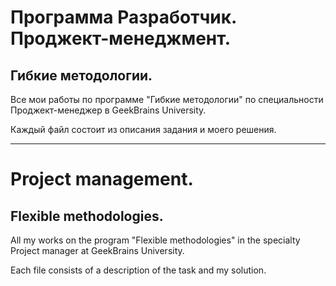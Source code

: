 # Программа Разработчик. Проджект-менеджмент.
## Гибкие методологии.
Все мои работы по программе "Гибкие методологии" по специальности Проджект-менеджер в GeekBrains University.

Каждый файл состоит из описания задания и моего решения.

______________________________________________________________________________________________________________
# Project management.
## Flexible methodologies.
All my works on the program "Flexible methodologies" in the specialty Project manager at GeekBrains University.

Each file consists of a description of the task and my solution.
